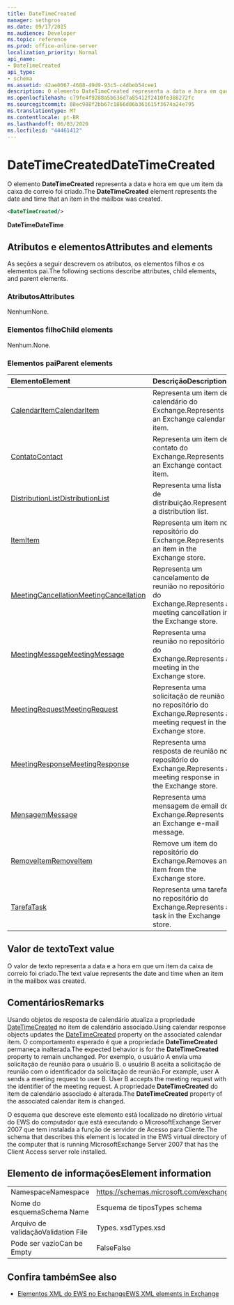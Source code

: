 ```yaml
---
title: DateTimeCreated
manager: sethgros
ms.date: 09/17/2015
ms.audience: Developer
ms.topic: reference
ms.prod: office-online-server
localization_priority: Normal
api_name:
- DateTimeCreated
api_type:
- schema
ms.assetid: 42ae0067-4688-49d9-93c5-c4dbeb54cee1
description: O elemento DateTimeCreated representa a data e hora em que um item da caixa de correio foi criado.
ms.openlocfilehash: c79fe4f9288a5b636d7a85412f2410fe388272fc
ms.sourcegitcommit: 88ec988f2bb67c1866d06b361615f3674a24e795
ms.translationtype: MT
ms.contentlocale: pt-BR
ms.lasthandoff: 06/03/2020
ms.locfileid: "44461412"
---
```

# <a name="datetimecreated"></a><span data-ttu-id="d6389-103">DateTimeCreated</span><span class="sxs-lookup"><span data-stu-id="d6389-103">DateTimeCreated</span></span>

<span data-ttu-id="d6389-104">O elemento **DateTimeCreated** representa a data e hora em que um item da caixa de correio foi criado.</span><span class="sxs-lookup"><span data-stu-id="d6389-104">The **DateTimeCreated** element represents the date and time that an item in the mailbox was created.</span></span> 
  
```xml
<DateTimeCreated/>
```

<span data-ttu-id="d6389-105">**DateTime**</span><span class="sxs-lookup"><span data-stu-id="d6389-105">**DateTime**</span></span>

## <a name="attributes-and-elements"></a><span data-ttu-id="d6389-106">Atributos e elementos</span><span class="sxs-lookup"><span data-stu-id="d6389-106">Attributes and elements</span></span>

<span data-ttu-id="d6389-107">As seções a seguir descrevem os atributos, os elementos filhos e os elementos pai.</span><span class="sxs-lookup"><span data-stu-id="d6389-107">The following sections describe attributes, child elements, and parent elements.</span></span>
  
### <a name="attributes"></a><span data-ttu-id="d6389-108">Atributos</span><span class="sxs-lookup"><span data-stu-id="d6389-108">Attributes</span></span>

<span data-ttu-id="d6389-109">Nenhum</span><span class="sxs-lookup"><span data-stu-id="d6389-109">None.</span></span>
  
### <a name="child-elements"></a><span data-ttu-id="d6389-110">Elementos filho</span><span class="sxs-lookup"><span data-stu-id="d6389-110">Child elements</span></span>

<span data-ttu-id="d6389-111">Nenhum.</span><span class="sxs-lookup"><span data-stu-id="d6389-111">None.</span></span>
  
### <a name="parent-elements"></a><span data-ttu-id="d6389-112">Elementos pai</span><span class="sxs-lookup"><span data-stu-id="d6389-112">Parent elements</span></span>

|<span data-ttu-id="d6389-113">**Elemento**</span><span class="sxs-lookup"><span data-stu-id="d6389-113">**Element**</span></span>|<span data-ttu-id="d6389-114">**Descrição**</span><span class="sxs-lookup"><span data-stu-id="d6389-114">**Description**</span></span>|
|:-----|:-----|
|[<span data-ttu-id="d6389-115">CalendarItem</span><span class="sxs-lookup"><span data-stu-id="d6389-115">CalendarItem</span></span>](calendaritem.md) <br/> |<span data-ttu-id="d6389-116">Representa um item de calendário do Exchange.</span><span class="sxs-lookup"><span data-stu-id="d6389-116">Represents an Exchange calendar item.</span></span>  <br/> |
|[<span data-ttu-id="d6389-117">Contato</span><span class="sxs-lookup"><span data-stu-id="d6389-117">Contact</span></span>](contact.md) <br/> |<span data-ttu-id="d6389-118">Representa um item de contato do Exchange.</span><span class="sxs-lookup"><span data-stu-id="d6389-118">Represents an Exchange contact item.</span></span>  <br/> |
|[<span data-ttu-id="d6389-119">DistributionList</span><span class="sxs-lookup"><span data-stu-id="d6389-119">DistributionList</span></span>](distributionlist.md) <br/> |<span data-ttu-id="d6389-120">Representa uma lista de distribuição.</span><span class="sxs-lookup"><span data-stu-id="d6389-120">Represents a distribution list.</span></span>  <br/> |
|[<span data-ttu-id="d6389-121">Item</span><span class="sxs-lookup"><span data-stu-id="d6389-121">Item</span></span>](item.md) <br/> |<span data-ttu-id="d6389-122">Representa um item no repositório do Exchange.</span><span class="sxs-lookup"><span data-stu-id="d6389-122">Represents an item in the Exchange store.</span></span>  <br/> |
|[<span data-ttu-id="d6389-123">MeetingCancellation</span><span class="sxs-lookup"><span data-stu-id="d6389-123">MeetingCancellation</span></span>](meetingcancellation.md) <br/> |<span data-ttu-id="d6389-124">Representa um cancelamento de reunião no repositório do Exchange.</span><span class="sxs-lookup"><span data-stu-id="d6389-124">Represents a meeting cancellation in the Exchange store.</span></span>  <br/> |
|[<span data-ttu-id="d6389-125">MeetingMessage</span><span class="sxs-lookup"><span data-stu-id="d6389-125">MeetingMessage</span></span>](meetingmessage.md) <br/> |<span data-ttu-id="d6389-126">Representa uma reunião no repositório do Exchange.</span><span class="sxs-lookup"><span data-stu-id="d6389-126">Represents a meeting in the Exchange store.</span></span>  <br/> |
|[<span data-ttu-id="d6389-127">MeetingRequest</span><span class="sxs-lookup"><span data-stu-id="d6389-127">MeetingRequest</span></span>](meetingrequest.md) <br/> |<span data-ttu-id="d6389-128">Representa uma solicitação de reunião no repositório do Exchange.</span><span class="sxs-lookup"><span data-stu-id="d6389-128">Represents a meeting request in the Exchange store.</span></span>  <br/> |
|[<span data-ttu-id="d6389-129">MeetingResponse</span><span class="sxs-lookup"><span data-stu-id="d6389-129">MeetingResponse</span></span>](meetingresponse.md) <br/> |<span data-ttu-id="d6389-130">Representa uma resposta de reunião no repositório do Exchange.</span><span class="sxs-lookup"><span data-stu-id="d6389-130">Represents a meeting response in the Exchange store.</span></span>  <br/> |
|[<span data-ttu-id="d6389-131">Mensagem</span><span class="sxs-lookup"><span data-stu-id="d6389-131">Message</span></span>](message-ex15websvcsotherref.md) <br/> |<span data-ttu-id="d6389-132">Representa uma mensagem de email do Exchange.</span><span class="sxs-lookup"><span data-stu-id="d6389-132">Represents an Exchange e-mail message.</span></span>  <br/> |
|[<span data-ttu-id="d6389-133">RemoveItem</span><span class="sxs-lookup"><span data-stu-id="d6389-133">RemoveItem</span></span>](removeitem.md) <br/> |<span data-ttu-id="d6389-134">Remove um item do repositório do Exchange.</span><span class="sxs-lookup"><span data-stu-id="d6389-134">Removes an item from the Exchange store.</span></span>  <br/> |
|[<span data-ttu-id="d6389-135">Tarefa</span><span class="sxs-lookup"><span data-stu-id="d6389-135">Task</span></span>](task.md) <br/> |<span data-ttu-id="d6389-136">Representa uma tarefa no repositório do Exchange.</span><span class="sxs-lookup"><span data-stu-id="d6389-136">Represents a task in the Exchange store.</span></span>  <br/> |
   
## <a name="text-value"></a><span data-ttu-id="d6389-137">Valor de texto</span><span class="sxs-lookup"><span data-stu-id="d6389-137">Text value</span></span>

<span data-ttu-id="d6389-138">O valor de texto representa a data e a hora em que um item da caixa de correio foi criado.</span><span class="sxs-lookup"><span data-stu-id="d6389-138">The text value represents the date and time when an item in the mailbox was created.</span></span>
  
## <a name="remarks"></a><span data-ttu-id="d6389-139">Comentários</span><span class="sxs-lookup"><span data-stu-id="d6389-139">Remarks</span></span>

<span data-ttu-id="d6389-140">Usando objetos de resposta de calendário atualiza a propriedade [DateTimeCreated](datetimecreated.md) no item de calendário associado.</span><span class="sxs-lookup"><span data-stu-id="d6389-140">Using calendar response objects updates the [DateTimeCreated](datetimecreated.md) property on the associated calendar item.</span></span> <span data-ttu-id="d6389-141">O comportamento esperado é que a propriedade **DateTimeCreated** permaneça inalterada.</span><span class="sxs-lookup"><span data-stu-id="d6389-141">The expected behavior is for the **DateTimeCreated** property to remain unchanged.</span></span> <span data-ttu-id="d6389-142">Por exemplo, o usuário A envia uma solicitação de reunião para o usuário B. o usuário B aceita a solicitação de reunião com o identificador da solicitação de reunião.</span><span class="sxs-lookup"><span data-stu-id="d6389-142">For example, user A sends a meeting request to user B. User B accepts the meeting request with the identifier of the meeting request.</span></span> <span data-ttu-id="d6389-143">A propriedade **DateTimeCreated** do item de calendário associado é alterada.</span><span class="sxs-lookup"><span data-stu-id="d6389-143">The **DateTimeCreated** property of the associated calendar item is changed.</span></span> 
  
<span data-ttu-id="d6389-144">O esquema que descreve este elemento está localizado no diretório virtual do EWS do computador que está executando o MicrosoftExchange Server 2007 que tem instalada a função de servidor de Acesso para Cliente.</span><span class="sxs-lookup"><span data-stu-id="d6389-144">The schema that describes this element is located in the EWS virtual directory of the computer that is running MicrosoftExchange Server 2007 that has the Client Access server role installed.</span></span>
  
## <a name="element-information"></a><span data-ttu-id="d6389-145">Elemento de informações</span><span class="sxs-lookup"><span data-stu-id="d6389-145">Element information</span></span>

|||
|:-----|:-----|
|<span data-ttu-id="d6389-146">Namespace</span><span class="sxs-lookup"><span data-stu-id="d6389-146">Namespace</span></span>  <br/> |https://schemas.microsoft.com/exchange/services/2006/types  <br/> |
|<span data-ttu-id="d6389-147">Nome do esquema</span><span class="sxs-lookup"><span data-stu-id="d6389-147">Schema Name</span></span>  <br/> |<span data-ttu-id="d6389-148">Esquema de tipos</span><span class="sxs-lookup"><span data-stu-id="d6389-148">Types schema</span></span>  <br/> |
|<span data-ttu-id="d6389-149">Arquivo de validação</span><span class="sxs-lookup"><span data-stu-id="d6389-149">Validation File</span></span>  <br/> |<span data-ttu-id="d6389-150">Types. xsd</span><span class="sxs-lookup"><span data-stu-id="d6389-150">Types.xsd</span></span>  <br/> |
|<span data-ttu-id="d6389-151">Pode ser vazio</span><span class="sxs-lookup"><span data-stu-id="d6389-151">Can be Empty</span></span>  <br/> |<span data-ttu-id="d6389-152">False</span><span class="sxs-lookup"><span data-stu-id="d6389-152">False</span></span>  <br/> |
   
## <a name="see-also"></a><span data-ttu-id="d6389-153">Confira também</span><span class="sxs-lookup"><span data-stu-id="d6389-153">See also</span></span>

- [<span data-ttu-id="d6389-154">Elementos XML do EWS no Exchange</span><span class="sxs-lookup"><span data-stu-id="d6389-154">EWS XML elements in Exchange</span></span>](ews-xml-elements-in-exchange.md)

